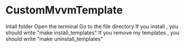 # CustomMvvmTemplate

Intall folder 
Open the terminal
Go to the file directory
If you install , you should write "make install_templates" 
If you remove my templates , you should write "make uninstall_templates"
